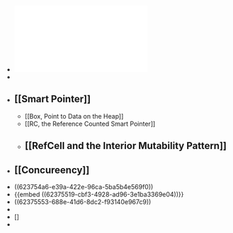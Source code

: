 - ![The_Rust_Programming_Language_1647766604099_0.pdf](../assets/The_Rust_Programming_Language_1647766604099_0_1647767150563_0.pdf)
-
- ## [[Smart Pointer]]
	- [[Box<T>, Point to Data on the Heap]]
	- [[RC<T>, the Reference Counted Smart Pointer]]
	- [[RefCell<T> and the Interior Mutability Pattern]]
		-
- ## [[Concureency]]
- ((623754a6-e39a-422e-96ca-5ba5b4e569f0))
- {{embed ((62375519-cbf3-4928-ad96-3e1ba3369e04))}}
- ((62375553-688e-41d6-8dc2-f93140e967c9))
-
- []
-